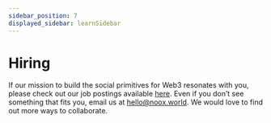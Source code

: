 ```yaml
---
sidebar_position: 7
displayed_sidebar: learnSidebar
---
```


# Hiring

If our mission to build the social primitives for Web3 resonates with you, please check out our job postings available [here](https://noox.notion.site/Noox-Open-Roles-762cd119930340b4bde59fac1efec981). Even if you don’t see something that fits you, email us at hello@noox.world. We would love to find out more ways to collaborate.